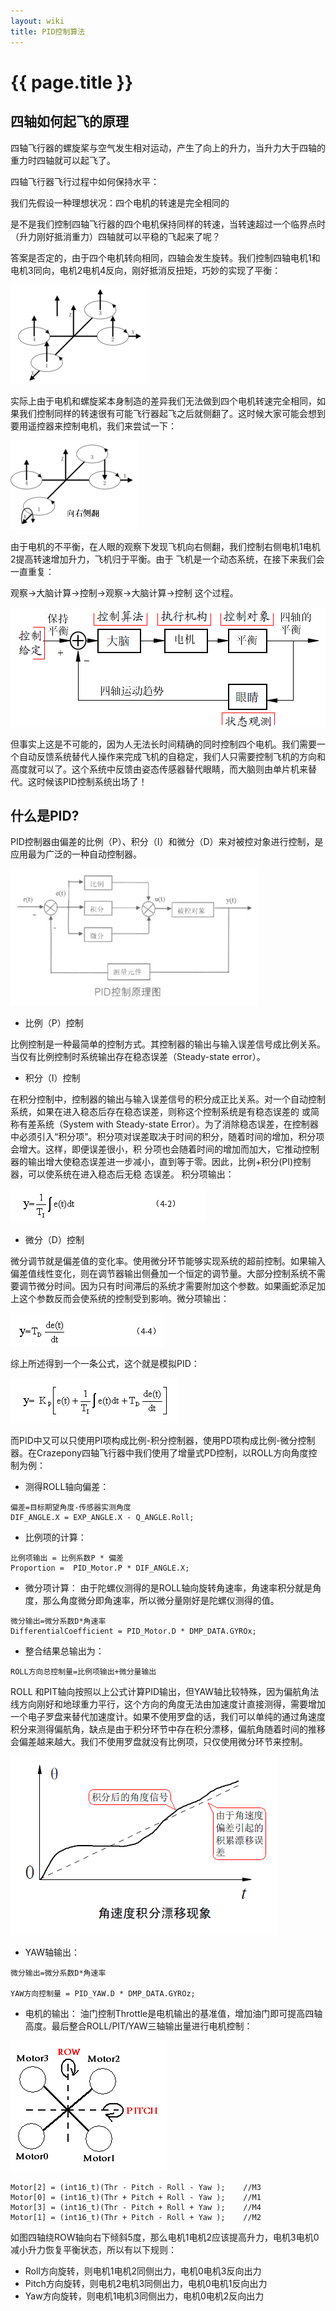 ```yaml
---
layout: wiki
title: PID控制算法
---
```


# {{ page.title }}

## 四轴如何起飞的原理
四轴飞行器的螺旋桨与空气发生相对运动，产生了向上的升力，当升力大于四轴的重力时四轴就可以起飞了。

四轴飞行器飞行过程中如何保持水平：

我们先假设一种理想状况：四个电机的转速是完全相同的

是不是我们控制四轴飞行器的四个电机保持同样的转速，当转速超过一个临界点时（升力刚好抵消重力）四轴就可以平稳的飞起来了呢？

答案是否定的，由于四个电机转向相同，四轴会发生旋转。我们控制四轴电机1和电机3同向，电机2电机4反向，刚好抵消反扭矩，巧妙的实现了平衡：

![](/assets/img/pid-take-off.png)

实际上由于电机和螺旋桨本身制造的差异我们无法做到四个电机转速完全相同，如果我们控制同样的转速很有可能飞行器起飞之后就侧翻了。这时候大家可能会想到要用遥控器来控制电机，我们来尝试一下：

![](/assets/img/pid-roll.png)

由于电机的不平衡，在人眼的观察下发现飞机向右侧翻，我们控制右侧电机1电机2提高转速增加升力，飞机归于平衡。由于 飞机是一个动态系统，在接下来我们会一直重复：

观察->大脑计算->控制->观察->大脑计算->控制 这个过程。

![](/assets/img/pid-feed-back.png)

但事实上这是不可能的，因为人无法长时间精确的同时控制四个电机。我们需要一个自动反馈系统替代人操作来完成飞机的自稳定，我们人只需要控制飞机的方向和高度就可以了。这个系统中反馈由姿态传感器替代眼睛，而大脑则由单片机来替代。这时候该PID控制系统出场了！

## 什么是PID?
PID控制器由偏差的比例（P）、积分（I）和微分（D）来对被控对象进行控制，是应用最为广泛的一种自动控制器。

![](/assets/img/pid.png)

* 比例（P）控制

比例控制是一种最简单的控制方式。其控制器的输出与输入误差信号成比例关系。当仅有比例控制时系统输出存在稳态误差（Steady-state error）。

* 积分（I）控制

在积分控制中，控制器的输出与输入误差信号的积分成正比关系。对一个自动控制系统，如果在进入稳态后存在稳态误差，则称这个控制系统是有稳态误差的 或简称有差系统（System with Steady-state Error）。为了消除稳态误差，在控制器中必须引入“积分项”。积分项对误差取决于时间的积分，随着时间的增加，积分项会增大。这样，即便误差很小，积 分项也会随着时间的增加而加大，它推动控制器的输出增大使稳态误差进一步减小，直到等于零。因此，比例+积分(PI)控制器，可以使系统在进入稳态后无稳 态误差。 积分项输出：

![](/assets/img/pid-inter.png)

* 微分（D）控制

微分调节就是偏差值的变化率。使用微分环节能够实现系统的超前控制。如果输入偏差值线性变化，则在调节器输出侧叠加一个恒定的调节量。大部分控制系统不需要调节微分时间。因为只有时间滞后的系统才需要附加这个参数。如果画蛇添足加上这个参数反而会使系统的控制受到影响。微分项输出：

![](/assets/img/pid-diff.png)

综上所述得到一个一条公式，这个就是模拟PID：

![](/assets/img/pid-format.png)

而PID中又可以只使用PI项构成比例-积分控制器，使用PD项构成比例-微分控制器。在Crazepony四轴飞行器中我们使用了增量式PD控制，以ROLL方向角度控制为例：

* 测得ROLL轴向偏差：

~~~
偏差=目标期望角度-传感器实测角度 
DIF_ANGLE.X = EXP_ANGLE.X - Q_ANGLE.Roll;
~~~

* 比例项的计算：

~~~
比例项输出 = 比例系数P * 偏差
Proportion =  PID_Motor.P * DIF_ANGLE.X;
~~~

* 微分项计算：
由于陀螺仪测得的是ROLL轴向旋转角速率，角速率积分就是角度，那么角度微分即角速率，所以微分量刚好是陀螺仪测得的值。

~~~
微分输出=微分系数D*角速率
DifferentialCoefficient = PID_Motor.D * DMP_DATA.GYROx;
~~~

* 整合结果总输出为：

~~~
ROLL方向总控制量=比例项输出+微分量输出
~~~

ROLL 和PIT轴向按照以上公式计算PID输出，但YAW轴比较特殊，因为偏航角法线方向刚好和地球重力平行，这个方向的角度无法由加速度计直接测得，需要增加一个电子罗盘来替代加速度计。如果不使用罗盘的话，我们可以单纯的通过角速度积分来测得偏航角，缺点是由于积分环节中存在积分漂移，偏航角随着时间的推移会偏差越来越大。我们不使用罗盘就没有比例项，只仅使用微分环节来控制。

![](/assets/img/pid-err.png)

* YAW轴输出：

~~~
微分输出=微分系数D*角速率

YAW方向控制量 = PID_YAW.D * DMP_DATA.GYROz;
~~~

* 电机的输出：
油门控制Throttle是电机输出的基准值，增加油门即可提高四轴高度。最后整合ROLL/PIT/YAW三轴输出量进行电机控制：

![](/assets/img/pid-motor.png)

~~~
Motor[2] = (int16_t)(Thr - Pitch - Roll - Yaw );    //M3
Motor[0] = (int16_t)(Thr + Pitch + Roll - Yaw );    //M1
Motor[3] = (int16_t)(Thr - Pitch + Roll + Yaw );    //M4
Motor[1] = (int16_t)(Thr + Pitch - Roll + Yaw );    //M2
~~~

如图四轴绕ROW轴向右下倾斜5度，那么电机1电机2应该提高升力，电机3电机0减小升力恢复平衡状态，所以有以下规则：

* Roll方向旋转，则电机1电机2同侧出力，电机0电机3反向出力
* Pitch方向旋转，则电机2电机3同侧出力，电机0电机1反向出力
* Yaw方向旋转，则电机1电机3同侧出力，电机0电机2反向出力


